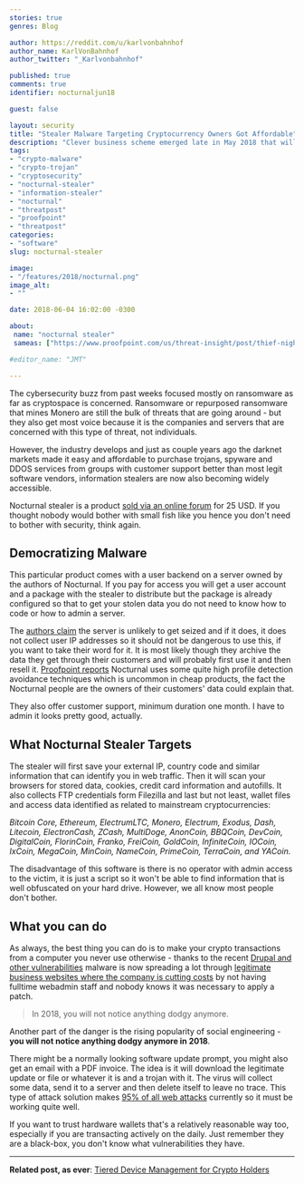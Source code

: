 ```yaml
---
stories: true
genres: Blog

author: https://reddit.com/u/karlvonbahnhof
author_name: KarlVonBahnhof
author_twitter: "_Karlvonbahnhof"

published: true
comments: true
identifier: nocturnaljun18

guest: false

layout: security
title: "Stealer Malware Targeting Cryptocurrency Owners Got Affordable"
description: "Clever business scheme emerged late in May 2018 that will make a good social engineer a lot of money."
tags:
- "crypto-malware"
- "crypto-trojan"
- "cryptosecurity"
- "nocturnal-stealer"
- "information-stealer"
- "nocturnal"
- "threatpost"
- "proofpoint"
- "threatpost"
categories:
- "software"
slug: nocturnal-stealer

image:
- "/features/2018/nocturnal.png"
image_alt:
- ""

date: 2018-06-04 16:02:00 -0300

about:
 name: "nocturnal stealer"
 sameas: ["https://www.proofpoint.com/us/threat-insight/post/thief-night-new-nocturnal-stealer-grabs-data-cheap"]

#editor_name: "JMT"

---
```


The cybersecurity buzz from past weeks focused mostly on ransomware as far as cryptospace is concerned. Ransomware or repurposed ransomware that mines Monero are still the bulk of threats that are going around - but they also get most voice because it is the companies and servers that are concerned with this type of threat, not individuals.

However, the industry develops and just as couple years ago the darknet markets made it easy and affordable to purchase trojans, spyware and DDOS services from groups with customer support better than most legit software vendors, information stealers are now also becoming widely accessible.

Nocturnal stealer is a product [sold via an online forum](https://translate.google.com/translate?sl=auto&tl=en&js=y&prev=_t&hl=en&ie=UTF-8&u=https%3A%2F%2Fbhf.io%2Fthreads%2F484794%2F&edit-text=) for 25 USD. If you thought nobody would bother with small fish like you hence you don't need to bother with security, think again.

## Democratizing Malware

This particular product comes with a user backend on a server owned by the authors of Nocturnal. If you pay for access you will get a user account and a package with the stealer to distribute but the package is already configured so that to get your stolen data you do not need to know how to code or how to admin a server.

The [authors claim](https://translate.google.com/translate?sl=auto&tl=en&js=y&prev=_t&hl=en&ie=UTF-8&u=https%3A%2F%2Fbhf.io%2Fthreads%2F484794%2F&edit-text=) the server is unlikely to get seized and if it does, it does not collect user IP addresses so it should not be dangerous to use this, if you want to take their word for it. It is most likely though they archive the data they get through their customers and will probably first use it and then resell it. [Proofpoint reports](https://www.proofpoint.com/us/threat-insight/post/thief-night-new-nocturnal-stealer-grabs-data-cheap) Nocturnal uses some quite high profile detection avoidance techniques which is uncommon in cheap products, the fact the Nocturnal people are the owners of their customers' data could explain that.

They also offer customer support, minimum duration one month. I have to admin it looks pretty good, actually.

## What Nocturnal Stealer Targets

The stealer will first save your external IP, country code and similar information that can identify you in web traffic. Then it will scan your browsers for stored data, cookies, credit card information and autofills. It also collects FTP credentials form Filezilla and last but not least, wallet files and access data identified as related to mainstream cryptocurrencies:

*Bitcoin Core, Ethereum, ElectrumLTC, Monero, Electrum, Exodus, Dash, Litecoin, ElectronCash, ZCash, MultiDoge, AnonCoin, BBQCoin, DevCoin, DigitalCoin, FlorinCoin, Franko, FreiCoin, GoldCoin, InfiniteCoin, IOCoin, IxCoin, MegaCoin, MinCoin, NameCoin, PrimeCoin, TerraCoin, and YACoin.*

The disadvantage of this software is there is no operator with admin access to the victim, it is just a script so it won't be able to find information that is well obfuscated on your hard drive. However, we all know most people don't bother.

## What you can do

As always, the best thing you can do is to make your crypto transactions from a computer you never use otherwise - thanks to the recent [Drupal and other vulnerabilities](https://blog.rapid7.com/2018/04/27/drupalgeddon-vulnerability-what-is-it-are-you-impacted/) malware is now spreading a lot through [legitimate business websites where the company is cutting costs](https://threatpost.com/gandcrab-ransomware-found-hiding-on-legitimate-websites/131897/) by not having fulltime webadmin staff and nobody knows it was necessary to apply a patch.

> In 2018, you will not notice anything dodgy anymore.

Another part of the danger is the rising popularity of social engineering - **you will not notice anything dodgy anymore in 2018**.

There might be a normally looking software update prompt, you might also get an email with a PDF invoice. The idea is it will download the legitimate update or file or whatever it is and a trojan with it. The virus will collect some data, send it to a server and then delete itself to leave no trace. This type of attack solution makes [95% of all web attacks](https://www.proofpoint.com/sites/default/files/pfpt-us-tr-q118-quarterly-threat-report.pdf) currently so it must be working quite well.

If you want to trust hardware wallets that's a relatively reasonable way too, especially if you are transacting actively on the daily. Just remember they are a black-box, you don't know what vulnerabilities they have.


__________________________

**Related post, as ever**: [Tiered Device Management for Crypto Holders](https://www.altcointrading.net/security/device-management)
